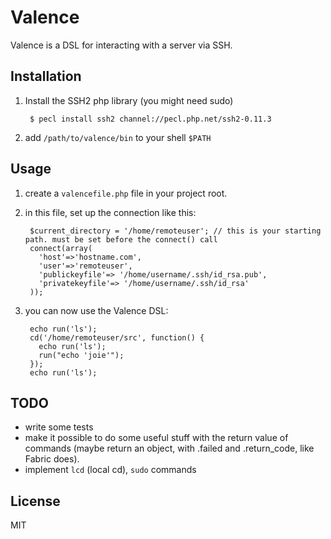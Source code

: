 Valence
=======

Valence is a DSL for interacting with a server via SSH.

Installation
------------

1. Install the SSH2 php library
  (you might need sudo)
  
        $ pecl install ssh2 channel://pecl.php.net/ssh2-0.11.3

2. add `/path/to/valence/bin` to your shell `$PATH`

Usage
-----

1. create a `valencefile.php` file in your project root.

2. in this file, set up the connection like this:

        $current_directory = '/home/remoteuser'; // this is your starting path. must be set before the connect() call
        connect(array(
          'host'=>'hostname.com', 
          'user'=>'remoteuser',
          'publickeyfile'=> '/home/username/.ssh/id_rsa.pub',
          'privatekeyfile'=> '/home/username/.ssh/id_rsa'
        ));

3. you can now use the Valence DSL:

        echo run('ls');
        cd('/home/remoteuser/src', function() {
          echo run('ls');
          run("echo 'joie'");
        });
        echo run('ls');

TODO
----

* write some tests
* make it possible to do some useful stuff with the return value of commands (maybe return an object, with .failed and .return_code, like Fabric does).
* implement `lcd` (local cd), `sudo` commands

License
-------

MIT



